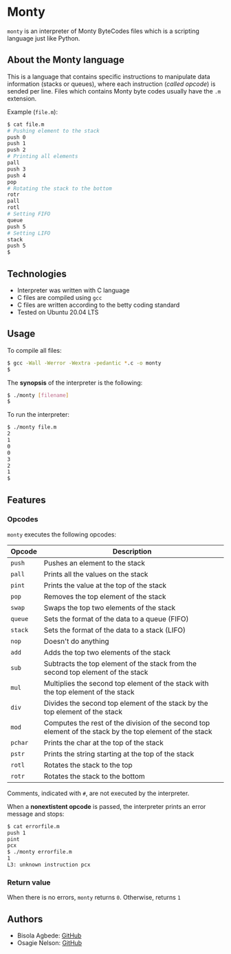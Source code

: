 # Monty

`monty` is an interpreter of Monty ByteCodes files which is a scripting language just like Python.

## About the Monty language
This is a language that contains specific instructions to manipulate data information (stacks or queues), where each instruction (*called opcode*) is sended per line. Files which contains Monty byte codes usually have the `.m` extension.

Example (`file.m`):
```bash
$ cat file.m
# Pushing element to the stack
push 0
push 1
push 2
# Printing all elements
pall
push 3
push 4
pop
# Rotating the stack to the bottom
rotr
pall
rotl
# Setting FIFO
queue
push 5
# Setting LIFO
stack
push 5
$
```

## Technologies
* Interpreter was written with C language
* C files are compiled using `gcc`
* C files are written according to the betty coding standard
* Tested on Ubuntu 20.04 LTS

## Usage
To compile all files:

```bash
$ gcc -Wall -Werror -Wextra -pedantic *.c -o monty
$
```

The **synopsis** of the interpreter is the following:

```bash
$ ./monty [filename]
$
```

To run the interpreter:

```bash
$ ./monty file.m
2
1
0
0
3
2
1
$
```

## Features
### Opcodes
`monty` executes the following opcodes:

| Opcode | Description |
| -------- | ----------- |
| `push` | Pushes an element to the stack |
| `pall` | Prints all the values on the stack |
| `pint` | Prints the value at the top of the stack |
| `pop` | Removes the top element of the stack |
| `swap` | Swaps the top two elements of the stack |
| `queue` | Sets the format of the data to a queue (FIFO) |
| `stack` | Sets the format of the data to a stack (LIFO) |
| `nop` | Doesn't do anything |
| `add` | Adds the top two elements of the stack |
| `sub` | Subtracts the top element of the stack from the second top element of the stack |
| `mul` | Multiplies the second top element of the stack with the top element of the stack |
| `div` | Divides the second top element of the stack by the top element of the stack |
| `mod` | Computes the rest of the division of the second top element of the stack by the top element of the stack |
| `pchar` | Prints the char at the top of the stack |
| `pstr` | Prints the string starting at the top of the stack |
| `rotl` | Rotates the stack to the top |
| `rotr` | Rotates the stack to the bottom |

Comments, indicated with `#`, are not executed by the interpreter.

When a **nonextistent opcode** is passed, the interpreter prints an error message and stops:

```bash
$ cat errorfile.m
push 1
pint
pcx
$ ./monty errorfile.m
1
L3: unknown instruction pcx
```

### Return value
When there is no errors, `monty` returns `0`. Otherwise, returns `1`

## Authors
* Bisola Agbede: [GitHub](https://github.com/bisola-agbede)
* Osagie Nelson: [GitHub](https://github.com/Nelgit007)
